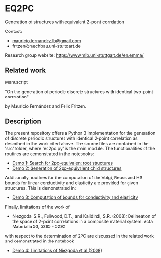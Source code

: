 # EQ2PC
Generation of structures with equivalent 2-point correlation

Contact:
* mauricio.fernandez.lb@gmail.com
* fritzen@mechbau.uni-stuttgart.de

Research group website: https://www.mib.uni-stuttgart.de/en/emma/

## Related work
Manuscript

"On the generation of periodic discrete structures with identical two-point correlation"

by Mauricio Fernández and Felix Fritzen.

## Description

The present repository offers a Python 3 implementation for the generation of discrete periodic structures with identical 2-point correlation as described in the work cited above. The source files are contained in the 'src' folder, where 'eq2pc.py' is the main module. The functionalities of the routines are demonstrated in the notebooks:

* [Demo 1: Search for 2pc-equivalent root structures](demo1_root_structures.ipynb)
* [Demo 2: Generation of 2pc-equivalent child structures](demo2_child_structures.ipynb)

Additionally, routines for the computation of the Voigt, Reuss and HS bounds for linear conductivity and elasticity are provided for given structures. This is demonstrated in:

* [Demo 3: Computation of bounds for conductivity and elasticity](demo3_bounds.ipynb)

Finally, limitations of the work of 

* Niezgoda, S.R., Fullwood, D.T., and Kalidindi, S.R. (2008): Delineation of the space of 2-point correlations in a composite material system. Acta Materialia 56, 5285 - 5292 

with respect to the determination of 2PC are discussed in the related work and demonstrated in the notebook

* [Demo 4: Limitations of Niezgoda et al (2008)](demo4_niezgoda_2008.ipynb)